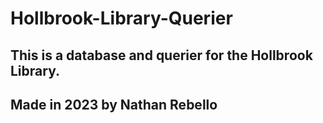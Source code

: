 # Hollbrook-Library-Querier

## This is a database and querier for the Hollbrook Library.

## Made in 2023 by Nathan Rebello
